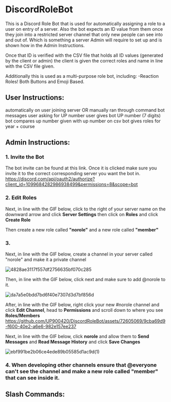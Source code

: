 # DiscordRoleBot
This is a Discord Role Bot that is used for automatically assigning a role to a user on entry of a server. 
Also the bot expects an ID value from them once they join into a restricted server channel that only new people can see into and out of. Which is something a server Admin will require to set up and is shown how in the Admin Instructions.

Once that ID is verified with the CSV file that holds all ID values (generated by the client or admin) the client is given the correct roles and name in line with the CSV file given.

Additionally this is used as a multi-purpose role bot, including:
-Reaction Roles! Both Buttons and Emoji Based.


## User Instructions:
automatically on user joining server OR manually ran through command
bot messages user asking for UP number
user gives bot UP number (7 digits)
bot compares up number given with up number on csv
bot gives roles for year + course

## Admin Instructions:
### 1. Invite the Bot
The bot invite can be found at this link. Once it is clicked make sure you invite it to the correct corresponding server you want the bot in.
https://discord.com/api/oauth2/authorize?client_id=1099684282986938499&permissions=8&scope=bot

### 2. Edit Roles
Next, in line with the GIF below, click to the right of your server name on the downward arrow and click **Server Settings** then click on **Roles** and click **Create Role**

Then create a new role called **"norole"** and a new role called **"member"**

### 3. 

Next, in line with the GIF below, create a channel in your server called "norole" and make it a private channel 

![4828ae3117f557df2756635bf070c285](https://github.com/UP900420/DiscordRoleBot/assets/72605069/41dcae9f-3d67-4f49-bcb8-ac3e9b7bae34)

Then, in line with the GIF below, click next and make sure to add @norole to it.

![da7a5e0bdd7bd6f40e7307d3d7bf856d](https://github.com/UP900420/DiscordRoleBot/assets/72605069/02195449-5ab0-48d9-aada-695962506c29)


After, in line with the GIF below, right click your new #norole channel and click **Edit Channel**, head to **Permissions** and scroll down to where you see **Roles/Members**
https://github.com/UP900420/DiscordRoleBot/assets/72605069/9cba69d9-f600-40e2-a6e6-982e157ee237


Next, in line with the GIF below, click **norole** and allow them to **Send Messages** and **Read Message History** and click **Save Changes**

![ebf991be2b06ce4ede89b05585d1ac9d(1)](https://github.com/UP900420/DiscordRoleBot/assets/72605069/5f0a0398-f6d9-4194-8ece-1590e937764a)


### 4. When developing other channels ensure that @everyone can't see the channel and make a new role called "member" that can see inside it.

## Slash Commands:
